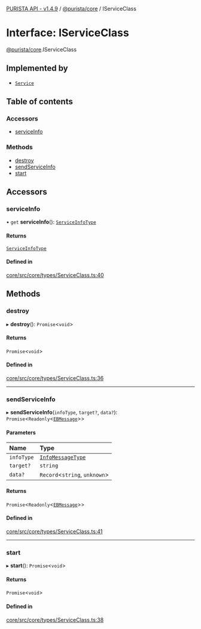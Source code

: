 [PURISTA API - v1.4.9](../README.md) / [@purista/core](../modules/purista_core.md) / IServiceClass

# Interface: IServiceClass

[@purista/core](../modules/purista_core.md).IServiceClass

## Implemented by

- [`Service`](../classes/purista_core.Service.md)

## Table of contents

### Accessors

- [serviceInfo](purista_core.IServiceClass.md#serviceinfo)

### Methods

- [destroy](purista_core.IServiceClass.md#destroy)
- [sendServiceInfo](purista_core.IServiceClass.md#sendserviceinfo)
- [start](purista_core.IServiceClass.md#start)

## Accessors

### serviceInfo

• `get` **serviceInfo**(): [`ServiceInfoType`](../modules/purista_core.md#serviceinfotype)

#### Returns

[`ServiceInfoType`](../modules/purista_core.md#serviceinfotype)

#### Defined in

[core/src/core/types/ServiceClass.ts:40](https://github.com/sebastianwessel/purista/blob/e4f9042/packages/core/src/core/types/ServiceClass.ts#L40)

## Methods

### destroy

▸ **destroy**(): `Promise`<`void`\>

#### Returns

`Promise`<`void`\>

#### Defined in

[core/src/core/types/ServiceClass.ts:36](https://github.com/sebastianwessel/purista/blob/e4f9042/packages/core/src/core/types/ServiceClass.ts#L36)

___

### sendServiceInfo

▸ **sendServiceInfo**(`infoType`, `target?`, `data?`): `Promise`<`Readonly`<[`EBMessage`](../modules/purista_core.md#ebmessage)\>\>

#### Parameters

| Name | Type |
| :------ | :------ |
| `infoType` | [`InfoMessageType`](../modules/purista_core.md#infomessagetype) |
| `target?` | `string` |
| `data?` | `Record`<`string`, `unknown`\> |

#### Returns

`Promise`<`Readonly`<[`EBMessage`](../modules/purista_core.md#ebmessage)\>\>

#### Defined in

[core/src/core/types/ServiceClass.ts:41](https://github.com/sebastianwessel/purista/blob/e4f9042/packages/core/src/core/types/ServiceClass.ts#L41)

___

### start

▸ **start**(): `Promise`<`void`\>

#### Returns

`Promise`<`void`\>

#### Defined in

[core/src/core/types/ServiceClass.ts:38](https://github.com/sebastianwessel/purista/blob/e4f9042/packages/core/src/core/types/ServiceClass.ts#L38)

